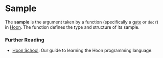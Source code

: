 # Sample

The **sample** is the argument taken by a function (specifically a [gate](/glossary/gate) or `door`) in [Hoon](/glossary/hoon). The function defines the type and structure of its sample.

### Further Reading

- [Hoon School](/courses/hoon-school/): Our guide to learning the Hoon programming language.
